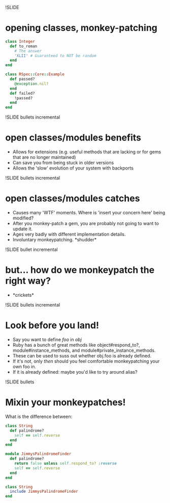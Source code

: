 !SLIDE

# opening classes, monkey-patching

```ruby
class Integer
  def to_roman
    # The answer
    'XLII' # Guaranteed to NOT be random
  end
end
```

```ruby
class RSpec::Core::Example
  def passed?
    @exception.nil?
  end
  def failed?
    !passed?
  end
end
```

!SLIDE bullets incremental

# open classes/modules benefits

- Allows for extensions (e.g. useful methods that are lacking or for gems that are no longer maintained)
- Can save you from being stuck in older versions
- Allows the 'slow' evolution of your system with backports

!SLIDE bullets incremental

# open classes/modules catches

- Causes many 'WTF' moments.  Where is 'insert your concern here' being modified?
- After you monkey-patch a gem, you are probably not going to want to update it.
- Ages very badly with different implementation details.
- Involuntary monkeypatching.  \*shudder\*

!SLIDE bullet incremental

# but... how do we monkeypatch the right way?

- \*crickets\*

!SLIDE bullets incremental

# Look before you land!

- Say you want to define *foo* in *obj*
- Ruby has a bunch of great methods like object#respond_to?, module#instance_methods, and module#private_instance_methods.
- These can be used to suss out whether obj.foo is already defined.
- If it's not, only *then* should you feel comfortable monkeypatching your own foo in.
- If it is already defined: maybe you'd like to try around alias?

!SLIDE bullets

# Mixin your monkeypatches!

What is the difference between:

```ruby
class String
  def palindrome?
    self == self.reverse
  end
end
```

```ruby
module JimmysPalindromeFinder
  def palindrome?
    return false unless self.respond_to? :reverse
    self == self.reverse
  end
end

class String
  include JimmysPalindromeFinder
end
```


